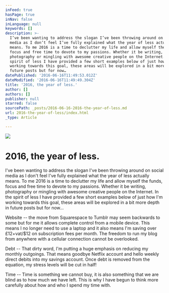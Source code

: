 ```yaml
---
inFeed: true
hasPage: true
inNav: false
inLanguage: null
keywords: []
description: >-
  I’ve been wanting to address the slogan I’ve been throwing around on social
  media as I don’t feel I’ve fully explained what the year of less actually
  means. To me 2016 is a time to declutter my life and allow myself the funds,
  focus and free time to devote to my passions. Whether it be writing,
  photography or mingling with awesome creative people on the Internet. In the
  spirit of less I have provided a few short examples below of just how I’m
  working towards this goal, these areas will be explored in a bit more depth in
  future posts but for now…
datePublished: '2016-06-16T11:49:53.012Z'
dateModified: '2016-06-16T11:49:49.304Z'
title: '2016, the year of less.'
author: []
authors: []
publisher: null
starred: false
sourcePath: _posts/2016-06-16-2016-the-year-of-less.md
url: 2016-the-year-of-less/index.html
_type: Article

---
```

![](https://the-grid-user-content.s3-us-west-2.amazonaws.com/c286b401-d66f-48a8-ad9d-1fe611e30a4b.jpg)

# 2016, the year of less.

I've been wanting to address the slogan I've been throwing around on social media as I don't feel I've fully explained what the year of less actually means. To me 2016 is a time to declutter my life and allow myself the funds, focus and free time to devote to my passions. Whether it be writing, photography or mingling with awesome creative people on the Internet. In the spirit of less I have provided a few short examples below of just how I'm working towards this goal, these areas will be explored in a bit more depth in future posts but for now...

Website -- the move from Squarespace to Tumblr may seem backwards to some but for me it allows complete control from a mobile device. This means I no longer need to use a laptop and it also means I'm saving over £12+vat/$12 on subscription fees per month. The freedom to run my blog from anywhere with a cellular connection cannot be overlooked.

Debt -- That dirty word, I'm putting a huge emphasis on reducing my monthly outgoings. That means goodbye Netflix account and hello weekly direct debits into my savings account. Once debt is removed from the equation, my stress levels will be cut in half!

Time -- Time is something we cannot buy, it is also something that we are blind as to how much we have left. This is why I have begun to think more carefully about how and who I spend my time with.